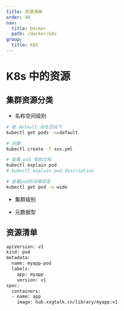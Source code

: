 ```yaml
---
title: 资源清单
order: 40
nav:
  title: Docker
  path: /docker/k8s
group:
  title: K8S
---
```


# K8s 中的资源

## 集群资源分类

- 名称空间级别

```bash
# 取 default 命名空间下
kubectl get pods -n=default

# 创建
kubectl create -f xxx.yml

# 查看 pod 帮助文档
kubectl explain pod
# kubectl explain pod.description

# 查看pod的详细信息
kubectl get pod -o wide
```

- 集群级别

- 元数据型

## 资源清单

```bash
apiVersion: v1
kind: pod
metadata:
  name: myapp-pod
  labels:
    app: myapp
    version: v1
spec:
  containers:
  - name: app
    image: hub.xxgtalk.cn/library/myapp:v1
```
